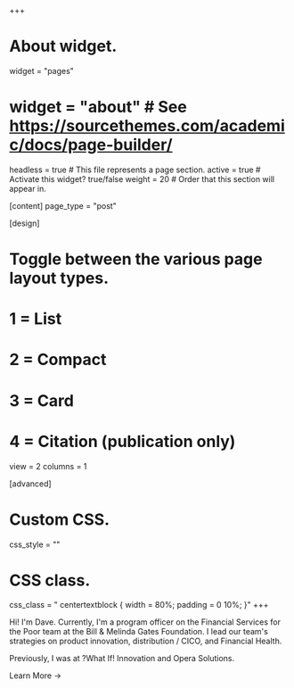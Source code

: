 +++
# About widget.
widget = "pages"
# widget = "about"  # See https://sourcethemes.com/academic/docs/page-builder/
headless = true  # This file represents a page section.
active = true  # Activate this widget? true/false
weight = 20  # Order that this section will appear in.

[content]
page_type = "post"

[design]
# Toggle between the various page layout types.
#   1 = List
#   2 = Compact
#   3 = Card
#   4 = Citation (publication only)
view = 2
columns = 1

[advanced]
# Custom CSS.
css_style = ""

# CSS class.
 css_class = "
 centertextblock {
  width = 80%;
  padding = 0 10%;
}"
+++
<div class="centertextblock">
Hi! I'm Dave. Currently, I'm a program officer on the Financial Services for the Poor team at the Bill & Melinda Gates Foundation. I lead our team's strategies on product innovation, distribution / CICO, and Financial Health.

Previously, I was at ?What If! Innovation and Opera Solutions.

Learn More →
</div>

